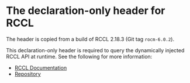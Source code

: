 # The declaration-only header for RCCL

The header is copied from a build of RCCL 2.18.3 (Git tag `rocm-6.0.2`).

This declaration-only header is required to query the dynamically injected
RCCL API at runtime. See the following for more information:

* [RCCL Documentation](https://rocmdocs.amd.com/projects/rccl/en/latest/index.html)
* [Repository](https://github.com/ROCm/rccl)
